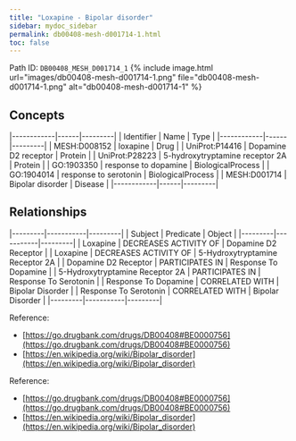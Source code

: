 ```yaml
---
title: "Loxapine - Bipolar disorder"
sidebar: mydoc_sidebar
permalink: db00408-mesh-d001714-1.html
toc: false 
---
```



Path ID: `DB00408_MESH_D001714_1`
{% include image.html url="images/db00408-mesh-d001714-1.png" file="db00408-mesh-d001714-1.png" alt="db00408-mesh-d001714-1" %}

## Concepts

|------------|------|---------|
| Identifier | Name | Type    |
|------------|------|---------|
| MESH:D008152 | loxapine | Drug |
| UniProt:P14416 | Dopamine D2 receptor | Protein |
| UniProt:P28223 | 5-hydroxytryptamine receptor 2A | Protein |
| GO:1903350 | response to dopamine | BiologicalProcess |
| GO:1904014 | response to serotonin | BiologicalProcess |
| MESH:D001714 | Bipolar disorder | Disease |
|------------|------|---------|

## Relationships

|---------|-----------|---------|
| Subject | Predicate | Object  |
|---------|-----------|---------|
| Loxapine | DECREASES ACTIVITY OF | Dopamine D2 Receptor |
| Loxapine | DECREASES ACTIVITY OF | 5-Hydroxytryptamine Receptor 2A |
| Dopamine D2 Receptor | PARTICIPATES IN | Response To Dopamine |
| 5-Hydroxytryptamine Receptor 2A | PARTICIPATES IN | Response To Serotonin |
| Response To Dopamine | CORRELATED WITH | Bipolar Disorder |
| Response To Serotonin | CORRELATED WITH | Bipolar Disorder |
|---------|-----------|---------|

Reference: 
  - [https://go.drugbank.com/drugs/DB00408#BE0000756](https://go.drugbank.com/drugs/DB00408#BE0000756)
  - [https://en.wikipedia.org/wiki/Bipolar_disorder](https://en.wikipedia.org/wiki/Bipolar_disorder)

Reference: 
  - [https://go.drugbank.com/drugs/DB00408#BE0000756](https://go.drugbank.com/drugs/DB00408#BE0000756)
  - [https://en.wikipedia.org/wiki/Bipolar_disorder](https://en.wikipedia.org/wiki/Bipolar_disorder)
